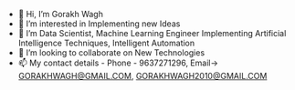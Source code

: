 - 👋 Hi, I’m Gorakh Wagh
- 👀 I’m interested in Implementing new Ideas
- 🌱 I’m Data Scientist, Machine Learning Engineer Implementing Artificial Intelligence Techniques, Intelligent Automation
- 💞️ I’m looking to collaborate on New Technologies
- 📫 My contact details - Phone - 9637271296, Email-> GORAKHWAGH@GMAIL.COM, GORAKHWAGH2010@GMAIL.COM

<!---
gorakhwagh/gorakhwagh is a ✨ special ✨ repository because its `README.md` (this file) appears on your GitHub profile.
You can click the Preview link to take a look at your changes.
--->
